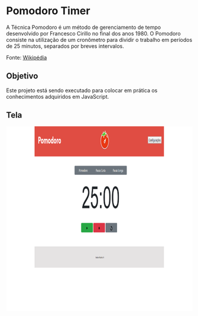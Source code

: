 <h1>Pomodoro Timer</h1>
<p>A Técnica Pomodoro é um método de gerenciamento de tempo desenvolvido por Francesco Cirillo no final dos anos 1980. O Pomodoro consiste na utilização de um cronômetro para dividir o trabalho em períodos de 25 minutos, separados por breves intervalos.

Fonte: 
<a href="https://pt.wikipedia.org/wiki/T%C3%A9cnica_pomodoro">Wikipédia</a>
</p>

<h2>Objetivo</h2>
<p>Este projeto está sendo executado para colocar em prática os conhecimentos adquiridos em JavaScript.</p>


<h2>Tela</h2>

<img src="imagens/screenshot.PNG" width="950px" height="500px">

